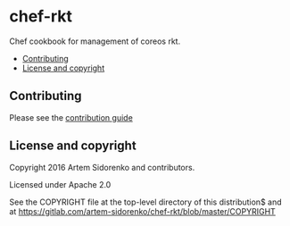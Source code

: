 chef-rkt
========

Chef cookbook for management of coreos rkt.

* [Contributing](#contributing)
* [License and copyright](#license-and-copyright)

Contributing
------------
Please see the [contribution guide](CONTRIBUTING.md)

License and copyright
---------------------
Copyright 2016 Artem Sidorenko and contributors.

Licensed under Apache 2.0

See the COPYRIGHT file at the top-level directory of this distribution$
and at https://gitlab.com/artem-sidorenko/chef-rkt/blob/master/COPYRIGHT
